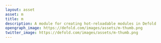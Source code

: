 ```yaml
---
layout: asset
asset: m
title: m
description: A module for creating hot-reloadable modules in Defold
opengraph_image: https://defold.com/images/assets/m-thumb.png
twitter_image: https://defold.com/images/assets/m-thumb.png
---
```

